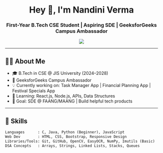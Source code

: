 <h1 align="center">Hey 👋, I'm Nandini Verma</h1>
<h3 align="center">First-Year B.Tech CSE Student | Aspiring SDE | GeeksforGeeks Campus Ambassador</h3>

<p align="center">
  <img src="https://readme-typing-svg.herokuapp.com?font=Fira+Code&weight=500&size=20&pause=1000&color=00FFFF&center=true&width=450&lines=Passionate+Coder+%7C+Future+Engineer;Loves+to+learn+%26+build+tech;On+a+mission+to+crack+FAANG!" />
</p>

---

## 👩‍💻 About Me

- 🎓 B.Tech in CSE @ JIS University (2024–2028)
- 🌟 GeeksforGeeks Campus Ambassador
- 💡 Currently working on: Task Manager App | Financial Planning App | Festival Specials App
- 🌱 Learning: React.js, Node.js, APIs, Data Structures
- 🎯 Goal: SDE @ FAANG/MAANG | Build helpful tech products

---

## 🧠 Skills

```txt
Languages      : C, Java, Python (Beginner), JavaScript  
Web Dev        : HTML, CSS, Bootstrap, Responsive Design  
Libraries/Tools: Git, GitHub, OpenCV, EasyOCR, NumPy, Imutils (Basic)  
DSA Concepts   : Arrays, Strings, Linked Lists, Stacks, Queues
